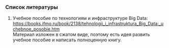 ### Список литературы

1. Учебное пособие по технологиям и инфраструктуре Big Data: https://books.ifmo.ru/book/2138/tehnologii_i_infrastruktura_Big_Data:_uchebnoe_posobie.htm       
Материал изложен в сжатом виде, поэтому есть идея развить учебное пособие и написать полноценную книгу.
